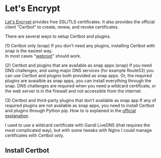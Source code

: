 # Let's Encrypt

[Let's Encrypt](https://letsencrypt.org/) privides free SSL/TLS certificates. It also provides the official client "Certbot" to create, renew, and revoke certificates.

There are several ways to setup Certbot and plugins.

(1) Certbot only (snap)
If you don't need any plugins, installing Certbot with snap is the easiest way.  
In most cases "[webroot](https://eff-certbot.readthedocs.io/en/stable/using.html#webroot)" should work.

(2) Certbot and plugins that are available as snap apps (snap)
If you need DNS challenges, and using major DNS services (for example Route53) you can use Certbot and plugins both provided as snap apps.
Or, the required plugins are avaialble as snap apps, you can install everything through the snap.
DNS challenges are required when you need a wildcard certificate, or the web server is in the firewall and not accessible from the internet.

(3) Certbot and third-party plugins that don't available as snap app
If any of required plugins are not available as snap apps, you need to install Certbot and plugins through Python pip. How to is explained in the [official explanation](https://certbot.eff.org/).

I used to use a wildcard certificate with Gandi LiveDNS (that requires the most complicated way), but with some tweaks with Nginx I could manage certificates with Certbot only.

## Install Certbot
